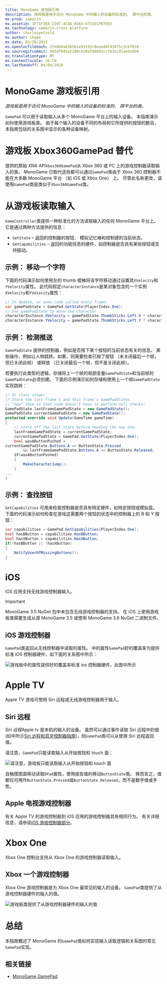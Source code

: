 ```yaml
---
title: MonoGame 游戏板引用
description: 游戏板是用于访问 MonoGame 中的输入的设备的标准的、 跨平台的类。
ms.prod: xamarin
ms.assetid: 1F71F3E8-2397-4C6A-8163-6731ECFB7E03
ms.technology: xamarin-cross-platform
author: charlespetzold
ms.author: chape
ms.date: 03/28/2017
ms.openlocfilehash: 37e6b0a6365b1e93192c0eaad4fd3975c3cbf010
ms.sourcegitcommit: 945df041e2180cb20af08b83cc703ecd1aedc6b0
ms.translationtype: MT
ms.contentlocale: zh-CN
ms.lasthandoff: 04/04/2018
---
```

# <a name="monogame-gamepad-reference"></a>MonoGame 游戏板引用

_游戏板是用于访问 MonoGame 中的输入的设备的标准的、 跨平台的类。_

`GamePad` 可以用于读取输入从多个 MonoGame 平台上的输入设备。 本指南演示如何使用游戏板类。 由于每个输入的设备不同的布局和它所提供的按钮的数目，本指南包括的关系图中显示的各种设备映射。


# <a name="gamepad-as-a-replacement-for-xbox360gamepad"></a>游戏板 Xbox360GamePad 替代

提供的原始 XNA API`Xbox360GamePad`从 Xbox 360 或 PC 上的游戏控制器读取输入的类。 MonoGame 已取代这些都可以通过`GamePad`类由于 Xbox 360 控制器不能在大多数 MonoGame 平台 （如 iOS 或 Xbox One） 上。 尽管此名称更改，请使用`GamePad`类是类似于`Xbox360GamePad`类。


# <a name="reading-input-from-gamepad"></a>从游戏板读取输入

`GameController`类提供一种标准化的方法读取输入的任何 MonoGame 平台上。 它是通过两种方法提供的信息：

 - `GetState` – 返回的控制器的按钮、 模拟记忆棒和控制键的当前状态。
 - `GetCapabilities` – 返回的功能信息的硬件，如控制器是否具有某些按钮或支持振动。


## <a name="example-moving-a-character"></a>示例： 移动一个字符

下面的代码演示如何使用左的 thumb 棍棒将该字符移动通过设置其`XVelocity`和`YVelocity`属性。 此代码假定`characterInstance`是某对象包含的一个实例`XVelocity`和`YVelocity`属性：


```csharp
// In Update, or some code called every frame:
var gamePadState = GamePad.GetState(PlayerIndex.One);
// Use gamePadState to move the character
characterInstance.XVelocity = gamePadState.ThumbSticks.Left.X * characterInstance.MaxSpeed;
characterInstance.YVelocity = gamePadState.ThumbSticks.Left.Y * characterInstance.MaxSpeed;
```


## <a name="example-detecting-pushes"></a>示例： 检测推送

`GamePadState` 提供的控制器，例如是否按下某个按钮的当前状态有关的信息。 某些操作，例如让人物跳转，如果，则需要检查已按了按钮 （未关闭最后一个帧，但已关闭此帧） 或释放 （已关闭最后一个帧，但不是关闭此帧）。 

若要执行此类型的逻辑，存储将上一个帧的局部变量`GamePadState`和当前帧的`GamePadState`必须创建。 下面的示例演示如何存储和使用上一个帧`GamePadState`实现跳转：


```csharp
// At class scope:
// Store the last frame's and this frame's GamePadStates.
// "new" them so that code doesn't have to perform null checks:
GamePadState lastFrameGamePadState = new GamePadState();
GamePadState currentGamePadState = new GamePadState();
protected override void Update(GameTime gameTime)
{
    // store off the last state before reading the new one:
    lastFrameGamePadState = currentGamePadState;
    currentGamePadState = GamePad.GetState(PlayerIndex.One);
    bool wasAButtonPushed = 
currentGamePadState.Buttons.A == ButtonState.Pressed
        && lastFrameGamePadState.Buttons.A == ButtonState.Released;
    if(wasAButtonPushed)
    {
        MakeCharacterJump();
    }
...
}
```


## <a name="example-checking-for-buttons"></a>示例： 查找按钮

`GetCapabilities` 可用来检查控制器是否具有特定硬件，如特定按钮或模拟盘。 下面的代码演示如何检查在游戏这需要两个按钮的状态中的控制器上的 B 和 Y 按钮：


```csharp
var capabilities = GamePad.GetCapabilities(PlayerIndex.One);
bool hasBButton = capabilities.HasBButton;
bool hasXButton = capabilities.HasXButton;
if(!hasBButton || !hasXButton)
{
    NotifyUserOfMissingButtons();
}
```


# <a name="ios"></a>iOS

iOS 应用支持无线游戏控制器输入。

> [!IMPORTANT]
> MonoGame 3.5 NuGet 包中未包含无线游戏控制器的支持。 在 iOS 上使用游戏板类需要生成从源 MonoGame 3.5 或使用 MonoGame 3.6 NuGet 二进制文件。 



## <a name="ios-game-controller"></a>iOS 游戏控制器

`GamePad`类返回从无线控制器中读取的属性。 中的属性`GamePad`好的覆盖率为提供标准 iOS 控制器硬件，如下面的关系图中所示：

![](input-images/image1.png "游戏板中的属性提供好的覆盖率标准 ios 控制器硬件，此图中所示")


# <a name="apple-tv"></a>Apple TV

Apple TV 游戏可使用 Siri 远程或无线游戏控制器用于输入。


## <a name="siri-remote"></a>Siri 远程

*Siri 远程*Apple tv 是本机的输入的设备。 虽然可以通过事件读取 Siri 远程中的值 (如中所示[Siri 远程和蓝牙控制器指南](~/ios/tvos/platform/remote-bluetooth.md))，则`GamePad`类可以从使用 Siri 远程返回值。

请注意，`GamePad`只能读取输入从开始按钮和 touch 面： 

![](input-images/image2.png "请注意，游戏板只能读取输入从开始按钮和 touch 面")

自触摸图面移动读取`DPad`属性，使用报告值的移动`ButtonState`类。 换而言之，值都仅可用作`ButtonState.Pressed`或`ButtonState.Released`，而不是数字值或手势。


## <a name="apple-tv-game-controller"></a>Apple 电视游戏控制器

有关 Apple TV 的游戏控制器到 iOS 应用的游戏控制器具有相同行为。 有关详细信息，请参阅[iOS 游戏控制器部分](#iOS_Game_Controller)。 


# <a name="xbox-one"></a>Xbox One

Xbox One 控制台支持从 Xbox One 的游戏控制器读取输入。


## <a name="xbox-one-game-controller"></a>Xbox 一个游戏控制器

Xbox One 游戏控制器是为 Xbox One 最常见的输入的设备。 `GamePad`类提供了从游戏控制器硬件的输入的值。

![](input-images/image3.png "游戏板类提供了从游戏控制器硬件的输入的值")


# <a name="summary"></a>总结

本指南概述了 MonoGame 的`GamePad`类如何实现输入读取逻辑和关系图的常见`GamePad`实现。

## <a name="related-links"></a>相关链接

- [MonoGame GamePad](http://www.monogame.net/documentation/?page=T_Microsoft_Xna_Framework_Input_GamePad)
